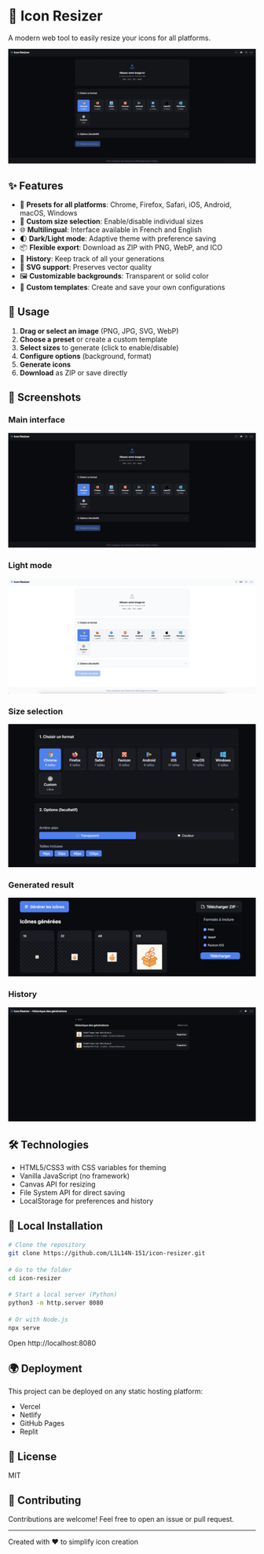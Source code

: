 # 🎨 Icon Resizer

A modern web tool to easily resize your icons for all platforms.

![Icon Resizer Screenshot](screenshots/main.png)

## ✨ Features

- 📱 **Presets for all platforms**: Chrome, Firefox, Safari, iOS, Android, macOS, Windows
- 🎯 **Custom size selection**: Enable/disable individual sizes
- 🌐 **Multilingual**: Interface available in French and English
- 🌓 **Dark/Light mode**: Adaptive theme with preference saving
- 📦 **Flexible export**: Download as ZIP with PNG, WebP, and ICO
- 💾 **History**: Keep track of all your generations
- 🎨 **SVG support**: Preserves vector quality
- 🖼️ **Customizable backgrounds**: Transparent or solid color
- 📂 **Custom templates**: Create and save your own configurations

## 🚀 Usage

1. **Drag or select an image** (PNG, JPG, SVG, WebP)
2. **Choose a preset** or create a custom template
3. **Select sizes** to generate (click to enable/disable)
4. **Configure options** (background, format)
5. **Generate icons**
6. **Download** as ZIP or save directly

## 📸 Screenshots

### Main interface
![Main interface](screenshots/main.png)

### Light mode
![Light mode](screenshots/light-mode.png)

### Size selection
![Size selection](screenshots/sizes-selection.png)

### Generated result
![Result](screenshots/result.png)

### History
![History](screenshots/history.png)

## 🛠️ Technologies

- HTML5/CSS3 with CSS variables for theming
- Vanilla JavaScript (no framework)
- Canvas API for resizing
- File System API for direct saving
- LocalStorage for preferences and history

## 📝 Local Installation

```bash
# Clone the repository
git clone https://github.com/L1L14N-151/icon-resizer.git

# Go to the folder
cd icon-resizer

# Start a local server (Python)
python3 -m http.server 8080

# Or with Node.js
npx serve
```

Open http://localhost:8080

## 🌍 Deployment

This project can be deployed on any static hosting platform:
- Vercel
- Netlify
- GitHub Pages
- Replit

## 📄 License

MIT

## 🤝 Contributing

Contributions are welcome! Feel free to open an issue or pull request.

---

Created with ❤️ to simplify icon creation